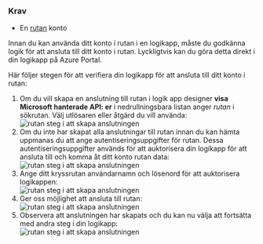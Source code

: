 ### <a name="prerequisites"></a>Krav
* En [rutan](http://box.com) konto  

Innan du kan använda ditt konto i rutan i en logikapp, måste du godkänna logik för att ansluta till ditt konto i rutan. Lyckligtvis kan du göra detta direkt i din logikapp på Azure Portal.  

Här följer stegen för att verifiera din logikapp för att ansluta till ditt konto i rutan:  

1. Om du vill skapa en anslutning till rutan i logik app designer **visa Microsoft hanterade API: er** i nedrullningsbara listan anger *rutan* i sökrutan. Välj utlösaren eller åtgärd du vill använda:  
   ![rutan steg i att skapa anslutningen](./media/connectors-create-api-box/box-1.png)  
2. Om du inte har skapat alla anslutningar till rutan innan du kan hämta uppmanas du att ange autentiseringsuppgifter för rutan. Dessa autentiseringsuppgifter används för att auktorisera din logikapp för att ansluta till och komma åt ditt konto rutan data:  
   ![rutan steg i att skapa anslutningen](./media/connectors-create-api-box/box-2.png)  
3. Ange ditt kryssrutan användarnamn och lösenord för att auktorisera logikappen:  
   ![rutan steg i att skapa anslutningen](./media/connectors-create-api-box/box-3.png)  
4. Ger oss möjlighet att ansluta till rutan:  
   ![rutan steg i att skapa anslutningen](./media/connectors-create-api-box/box-4.png)  
5. Observera att anslutningen har skapats och du kan nu välja att fortsätta med andra steg i din logikapp:  
   ![rutan steg i att skapa anslutningen](./media/connectors-create-api-box/box-5.png)  

